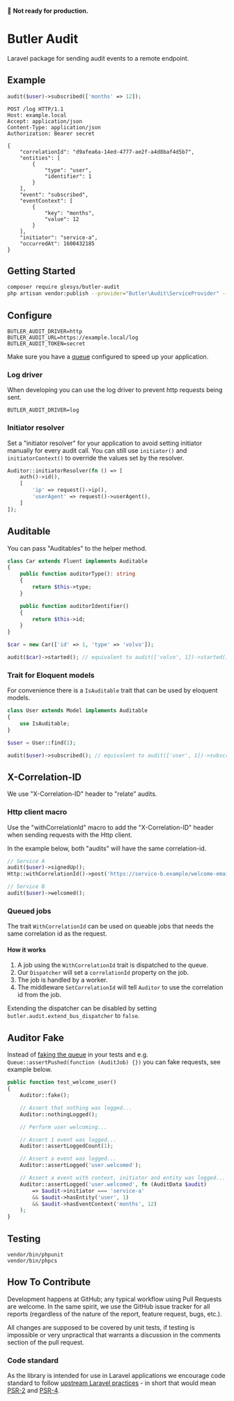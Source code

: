 :construction: **Not ready for production.**

# Butler Audit

Laravel package for sending audit events to a remote endpoint.

## Example

```php
audit($user)->subscribed(['months' => 12]);
```

```http
POST /log HTTP/1.1
Host: example.local
Accept: application/json
Content-Type: application/json
Authorization: Bearer secret

{
    "correlationId": "d9afea6a-14ed-4777-ae2f-a4d8baf4d5b7",
    "entities": [
        {
            "type": "user",
            "identifier": 1
        }
    ],
    "event": "subscribed",
    "eventContext": [
        {
            "key": "months",
            "value": 12
        }
    ],
    "initiator": "service-a",
    "occurredAt": 1600432185
}
```

## Getting Started

```bash
composer require glesys/butler-audit
php artisan vendor:publish --provider="Butler\Audit\ServiceProvider" --tag=config
```

## Configure

```env
BUTLER_AUDIT_DRIVER=http
BUTLER_AUDIT_URL=https://example.local/log
BUTLER_AUDIT_TOKEN=secret
```

Make sure you have a [queue](https://laravel.com/docs/master/queues) configured to speed up your application.

### Log driver

When developing you can use the log driver to prevent http requests being sent.

```env
BUTLER_AUDIT_DRIVER=log
```

### Initiator resolver

Set a "initiator resolver" for your application to avoid setting initiator
manually for every audit call.
You can still use `initiator()` and `initiatorContext()` to override the values set by the resolver.

```php
Auditor::initiatorResolver(fn () => [
    auth()->id(),
    [
        'ip' => request()->ip(),
        'userAgent' => request()->userAgent(),
    ]
]);
```

## Auditable

You can pass "Auditables" to the helper method.

```php
class Car extends Fluent implements Auditable
{
    public function auditorType(): string
    {
        return $this->type;
    }

    public function auditorIdentifier()
    {
        return $this->id;
    }
}

$car = new Car(['id' => 1, 'type' => 'volvo']);

audit($car)->started(); // equivalent to audit(['volvo', 1])->started();
```

### Trait for Eloquent models

For convenience there is a `IsAuditable` trait that can be used by eloquent models.

```php
class User extends Model implements Auditable
{
    use IsAuditable;
}

$user = User::find(1);

audit($user)->subscribed(); // equivalent to audit(['user', 1])->subscribed();
```

## X-Correlation-ID

We use "X-Correlation-ID" header to "relate" audits.

### Http client macro

Use the "withCorrelationId" macro to add the "X-Correlation-ID" header when sending requests with the Http client.

In the example below, both "audits" will have the same correlation-id.

```php
// Service A
audit($user)->signedUp();
Http::withCorrelationId()->post('https://service-b.example/welcome-email', $user);

// Service B
audit($user)->welcomed();
```

### Queued jobs

The trait `WithCorrelationId` can be used on queable jobs that needs the same correlation id as the request.

#### How it works

1. A job using the `WithCorrelationId` trait is dispatched to the queue.
1. Our `Dispatcher` will set a `correlationId` property on the job.
1. The job is handled by a worker.
1. The middleware `SetCorrelationId` will tell `Auditor` to use the correlation id from the job.

Extending the dispatcher can be disabled by setting `butler.audit.extend_bus_dispatcher` to `false`.

## Auditor Fake

Instead of [faking the queue](https://laravel.com/docs/master/mocking#queue-fake) in your tests and e.g. `Queue::assertPushed(function (AuditJob) {})` you can fake requests, see example below.

```php
public function test_welcome_user()
{
    Auditor::fake();

    // Assert that nothing was logged...
    Auditor::nothingLogged();

    // Perform user welcoming...

    // Assert 1 event was logged...
    Auditor::assertLoggedCount(1);

    // Assert a event was logged...
    Auditor::assertLogged('user.welcomed');

    // Assert a event with context, initiator and entity was logged...
    Auditor::assertLogged('user.welcomed', fn (AuditData $audit)
        => $audit->initiator === 'service-a'
        && $audit->hasEntity('user', 1)
        && $audit->hasEventContext('months', 12)
    );
}
```

## Testing

```shell
vendor/bin/phpunit
vendor/bin/phpcs
```

## How To Contribute

Development happens at GitHub; any typical workflow using Pull Requests are welcome. In the same spirit, we use the GitHub issue tracker for all reports (regardless of the nature of the report, feature request, bugs, etc.).

All changes are supposed to be covered by unit tests, if testing is impossible or very unpractical that warrants a discussion in the comments section of the pull request.

### Code standard

As the library is intended for use in Laravel applications we encourage code standard to follow [upstream Laravel practices](https://laravel.com/docs/master/contributions#coding-style) - in short that would mean [PSR-2](https://github.com/php-fig/fig-standards/blob/master/accepted/PSR-2-coding-style-guide.md) and [PSR-4](https://github.com/php-fig/fig-standards/blob/master/accepted/PSR-4-autoloader.md).
